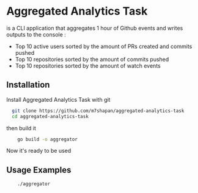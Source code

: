 # Aggregated Analytics Task
is a CLI application that aggregates 1 hour of Github events and writes outputs to the console :
- Top 10 active users sorted by the amount of PRs created and commits pushed
- Top 10 repositories sorted by the amount of commits pushed
- Top 10 repositories sorted by the amount of watch events


## Installation

Install Aggregated Analytics Task with git

```bash
  git clone https://github.com/m7shapan/aggregated-analytics-task
  cd aggregated-analytics-task
```
then build it
```bash
    go build -o aggregator
```

Now it's ready to be used
    
## Usage Examples

```bash
    ./aggregator
```